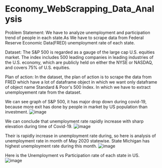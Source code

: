 # Economy_WebScrapping_Data_Analysis

Problem Statement: We have to analyze unemployment and participation trend of people in each state.As We have to scrape data from Federal Reserve Economic Data(FRED) unemployment rate of each state.

Dataset: The S&P 500 is regarded as a gauge of the large cap U.S. equities market. The index includes 500 leading companies in leading industries of the U.S. economy, which are publicly held on either the NYSE or NASDAQ, and covers 75% of U.S. equities.

Plan of action: In the dataset, the plan of action is to scrape the data from FRED which have a lot of dataframe object in which we want only dataframe of object name Standard & Poor's 500 Index. In which we have to extract unemployement rate from the dataset.

We can see graph of S&P 500, it has major drop down during covid-19, because more exit has done by people in market by US population than investment.
![image](https://github.com/anuj031297/WebScrapping_Data_Analysis/assets/128179501/c042cdb0-f668-4c91-a61a-108489455a02)

We can conclude that unemployment rate rapidly increase with sharp elevation during time of Covid-19.
![image](https://github.com/anuj031297/WebScrapping_Data_Analysis/assets/128179501/714f0d68-96a5-4e1a-8f0c-2bd4e3e37540)

Their is rapidly increase in unemployment rate during, so here is analysis of unemployment rate in month of May 2020 statewise. State Michigan has highest unemployment rate during this month.
![image](https://github.com/anuj031297/WebScrapping_Data_Analysis/assets/128179501/300964c4-6e3d-4408-9cdb-cb14b1f1fea5)

Here is the Unemployment vs Participation rate of each state in US.
![image](https://github.com/anuj031297/WebScrapping_Data_Analysis/assets/128179501/63882c67-e661-49e8-8c6e-de3862f9c4b2)
